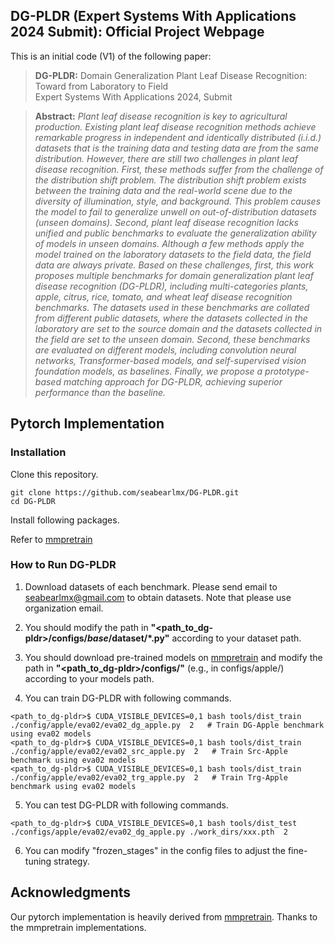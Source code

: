 ## DG-PLDR (Expert Systems With Applications 2024 Submit): Official Project Webpage
This is an initial code (V1) of the following paper:
> **DG-PLDR:** Domain Generalization Plant Leaf Disease Recognition: Toward from Laboratory to Field<br>
> Expert Systems With Applications 2024, Submit<br>

> **Abstract:** 
*Plant leaf disease recognition is key to agricultural production. Existing plant leaf disease recognition methods achieve remarkable progress in independent and identically distributed (i.i.d.) datasets that is the training data and testing data are from the same distribution. However, there are still two challenges in plant leaf disease recognition. First, these methods suffer from the challenge of the distribution shift problem. The distribution shift problem exists between the training data and the real-world scene due to the diversity of illumination, style, and background. This problem causes the model to fail to generalize unwell on out-of-distribution datasets (unseen domains). Second, plant leaf disease recognition lacks unified and public benchmarks to evaluate the generalization ability of models in unseen domains. Although a few methods apply the model trained on the laboratory datasets to the field data, the field data are always private. Based on these challenges, first, this work proposes multiple benchmarks for domain generalization plant leaf disease recognition (DG-PLDR), including multi-categories plants, apple, citrus, rice, tomato, and wheat leaf disease recognition benchmarks. The datasets used in these benchmarks are collated from different public datasets, where the datasets collected in the laboratory are set to the source domain and the datasets collected in the field are set to the unseen domain. Second, these benchmarks are evaluated on different models, including convolution neural networks, Transformer-based models, and self-supervised vision foundation models, as baselines. Finally, we propose a prototype-based matching approach for DG-PLDR, achieving superior performance than the baseline.*<br>

## Pytorch Implementation
### Installation
Clone this repository.
```
git clone https://github.com/seabearlmx/DG-PLDR.git
cd DG-PLDR
```
Install following packages.

Refer to [mmpretrain](https://github.com/open-mmlab/mmpretrain)

### How to Run DG-PLDR
1. Download datasets of each benchmark. Please send email to seabearlmx@gmail.com to obtain datasets. Note that please use organization email.

2. You should modify the path in **"<path_to_dg-pldr>/configs/_base_/dataset/*.py"** according to your dataset path.

3. You should download pre-trained models on [mmpretrain](https://github.com/open-mmlab/mmpretrain) and modify the path in **"<path_to_dg-pldr>/configs/"** (e.g., in configs/apple/) according to your models path.

4. You can train DG-PLDR with following commands.
```
<path_to_dg-pldr>$ CUDA_VISIBLE_DEVICES=0,1 bash tools/dist_train ./config/apple/eva02/eva02_dg_apple.py  2   # Train DG-Apple benchmark using eva02 models
<path_to_dg-pldr>$ CUDA_VISIBLE_DEVICES=0,1 bash tools/dist_train ./config/apple/eva02/eva02_src_apple.py  2   # Train Src-Apple benchmark using eva02 models
<path_to_dg-pldr>$ CUDA_VISIBLE_DEVICES=0,1 bash tools/dist_train ./config/apple/eva02/eva02_trg_apple.py  2   # Train Trg-Apple benchmark using eva02 models
```

5. You can test DG-PLDR with following commands.
```
<path_to_dg-pldr>$ CUDA_VISIBLE_DEVICES=0,1 bash tools/dist_test ./configs/apple/eva02/eva02_dg_apple.py ./work_dirs/xxx.pth  2
```

6. You can modify "frozen_stages" in the config files to adjust the fine-tuning strategy.

## Acknowledgments
Our pytorch implementation is heavily derived from [mmpretrain](https://github.com/open-mmlab/mmpretrain).
Thanks to the mmpretrain implementations.
